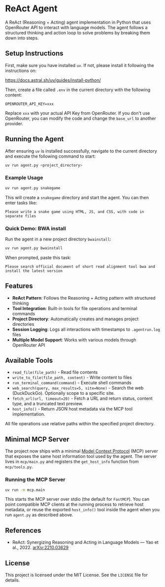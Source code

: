 # ReAct Agent

A ReAct (Reasoning + Acting) agent implementation in Python that uses OpenRouter API to interact with language models. The agent follows a structured thinking and action loop to solve problems by breaking them down into steps.

## Setup Instructions

First, make sure you have installed `uv`. If not, please install it following the instructions on:

https://docs.astral.sh/uv/guides/install-python/

Then, create a file called `.env` in the current directory with the following content:

```
OPENROUTER_API_KEY=xxx
```

Replace `xxx` with your actual API Key from OpenRouter. If you don't use OpenRouter, you can modify the code and change the `base_url` to another provider.

## Running the Agent

After ensuring `uv` is installed successfully, navigate to the current directory and execute the following command to start:

```bash
uv run agent.py <project_directory>
```

### Example Usage

```bash
uv run agent.py snakegame
```

This will create a `snakegame` directory and start the agent. You can then enter tasks like:

```
Please write a snake game using HTML, JS, and CSS, with code in separate files
```

### Quick Demo: BWA install

Run the agent in a new project directory `bwainstall`:

```bash
uv run agent.py bwainstall
```

When prompted, paste this task:

```
Please search official document of short read alignment tool bwa and install the latest version
```

## Features

- **ReAct Pattern**: Follows the Reasoning + Acting pattern with structured thinking
- **Tool Integration**: Built-in tools for file operations and terminal commands
- **Project Directory**: Automatically creates and manages project directories
- **Session Logging**: Logs all interactions with timestamps to `.agentrun.log` files
- **Multiple Model Support**: Works with various models through OpenRouter API

## Available Tools

- `read_file(file_path)` - Read file contents
- `write_to_file(file_path, content)` - Write content to files
- `run_terminal_command(command)` - Execute shell commands
- `web_search(query, max_results=5, site=None)` - Search the web (DuckDuckGo). Optionally scope to a specific site.
- `fetch_url(url, timeout=20)` - Fetch a URL and return status, content type, and a truncated text preview.
- `host_info()` - Return JSON host metadata via the MCP tool implementation.

All file operations use relative paths within the specified project directory.

## Minimal MCP Server

The project now ships with a minimal [Model Context Protocol](https://github.com/modelcontextprotocol) (MCP) server that exposes the same host information tool used by the agent. The server lives in `mcp/main.py` and registers the `get_host_info` function from `mcp/tools.py`.

### Running the MCP Server

```bash
uv run -m mcp.main
```

This starts the MCP server over stdio (the default for `FastMCP`). You can point compatible MCP clients at the running process to retrieve host metadata, or reuse the exported `host_info()` tool inside the agent when you run `agent.py` as described above.

## References

- ReAct: Synergizing Reasoning and Acting in Language Models — Yao et al., 2022. [arXiv:2210.03629](https://arxiv.org/abs/2210.03629)

## License

This project is licensed under the MIT License. See the `LICENSE` file for details.
